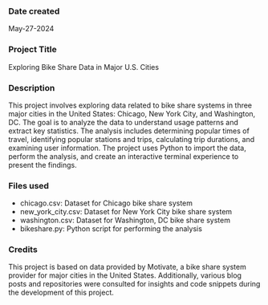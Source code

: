 ### Date created
May-27-2024

### Project Title
Exploring Bike Share Data in Major U.S. Cities

### Description
This project involves exploring data related to bike share systems in three major cities in the United States: Chicago, New York City, and Washington, DC. 
The goal is to analyze the data to understand usage patterns and extract key statistics. The analysis includes determining popular times of travel, 
identifying popular stations and trips, calculating trip durations, and examining user information. The project uses Python to import the data, 
perform the analysis, and create an interactive terminal experience to present the findings.

### Files used
+ chicago.csv: Dataset for Chicago bike share system
+ new_york_city.csv: Dataset for New York City bike share system
+ washington.csv: Dataset for Washington, DC bike share system
+ bikeshare.py: Python script for performing the analysis

### Credits
This project is based on data provided by Motivate, a bike share system provider for major cities in the United States. 
Additionally, various blog posts and repositories were consulted for insights and code snippets during the development of this project.